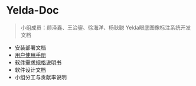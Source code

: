 # Yelda-Doc

> 小组成员：颜泽鑫、王治鋆、徐海洋、杨耿聪
> Yelda眼底图像标注系统开发文档


* 安装部署文档
* [用户使用手册](./manual.md)
* [软件需求规格说明书](./requirements.md)
* 软件设计文档
* 小组分工与贡献率说明

